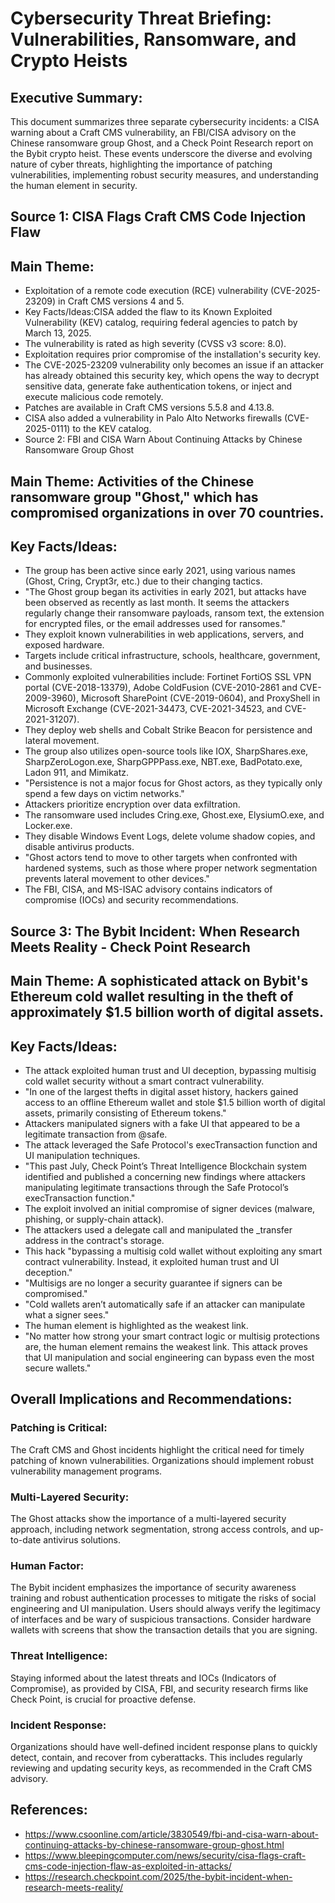 # Cybersecurity Threat Briefing: Vulnerabilities, Ransomware, and Crypto Heists

## Executive Summary: 
This document summarizes three separate cybersecurity incidents: a CISA warning about a Craft CMS vulnerability, an FBI/CISA advisory on the Chinese ransomware group Ghost, and a Check Point Research report on the Bybit crypto heist. These events underscore the diverse and evolving nature of cyber threats, highlighting the importance of patching vulnerabilities, implementing robust security measures, and understanding the human element in security.

## Source 1: CISA Flags Craft CMS Code Injection Flaw

## Main Theme: 
- Exploitation of a remote code execution (RCE) vulnerability (CVE-2025-23209) in Craft CMS versions 4 and 5.
- Key Facts/Ideas:CISA added the flaw to its Known Exploited Vulnerability (KEV) catalog, requiring federal agencies to patch by March 13, 2025.
- The vulnerability is rated as high severity (CVSS v3 score: 8.0).
- Exploitation requires prior compromise of the installation's security key.
- The CVE-2025-23209 vulnerability only becomes an issue if an attacker has already obtained this security key, which opens the way to decrypt sensitive data, generate fake authentication tokens, or inject and execute malicious code remotely.
- Patches are available in Craft CMS versions 5.5.8 and 4.13.8.
- CISA also added a vulnerability in Palo Alto Networks firewalls (CVE-2025-0111) to the KEV catalog.
- Source 2: FBI and CISA Warn About Continuing Attacks by Chinese Ransomware Group Ghost

## Main Theme: Activities of the Chinese ransomware group "Ghost," which has compromised organizations in over 70 countries.

## Key Facts/Ideas:
- The group has been active since early 2021, using various names (Ghost, Cring, Crypt3r, etc.) due to their changing tactics.
- "The Ghost group began its activities in early 2021, but attacks have been observed as recently as last month. It seems the attackers regularly change their ransomware payloads, ransom text, the extension for encrypted files, or the email addresses used for ransomes."
- They exploit known vulnerabilities in web applications, servers, and exposed hardware.
- Targets include critical infrastructure, schools, healthcare, government, and businesses.
- Commonly exploited vulnerabilities include: Fortinet FortiOS SSL VPN portal (CVE-2018-13379), Adobe ColdFusion (CVE-2010-2861 and CVE-2009-3960), Microsoft SharePoint (CVE-2019-0604), and ProxyShell in Microsoft Exchange (CVE-2021-34473, CVE-2021-34523, and CVE-2021-31207).
- They deploy web shells and Cobalt Strike Beacon for persistence and lateral movement.
- The group also utilizes open-source tools like IOX, SharpShares.exe, SharpZeroLogon.exe, SharpGPPPass.exe, NBT.exe, BadPotato.exe, Ladon 911, and Mimikatz.
- "Persistence is not a major focus for Ghost actors, as they typically only spend a few days on victim networks."
- Attackers prioritize encryption over data exfiltration.
- The ransomware used includes Cring.exe, Ghost.exe, ElysiumO.exe, and Locker.exe.
- They disable Windows Event Logs, delete volume shadow copies, and disable antivirus products.
- "Ghost actors tend to move to other targets when confronted with hardened systems, such as those where proper network segmentation prevents lateral movement to other devices."
- The FBI, CISA, and MS-ISAC advisory contains indicators of compromise (IOCs) and security recommendations.

## Source 3: The Bybit Incident: When Research Meets Reality - Check Point Research

## Main Theme: A sophisticated attack on Bybit's Ethereum cold wallet resulting in the theft of approximately $1.5 billion worth of digital assets.

## Key Facts/Ideas:
- The attack exploited human trust and UI deception, bypassing multisig cold wallet security without a smart contract vulnerability.
- "In one of the largest thefts in digital asset history, hackers gained access to an offline Ethereum wallet and stole $1.5 billion worth of digital assets, primarily consisting of Ethereum tokens."
- Attackers manipulated signers with a fake UI that appeared to be a legitimate transaction from @safe.
- The attack leveraged the Safe Protocol's execTransaction function and UI manipulation techniques.
- "This past July, Check Point’s Threat Intelligence Blockchain system identified and published a concerning new findings where attackers manipulating legitimate transactions through the Safe Protocol’s execTransaction function."
- The exploit involved an initial compromise of signer devices (malware, phishing, or supply-chain attack).
- The attackers used a delegate call and manipulated the _transfer address in the contract's storage.
- This hack "bypassing a multisig cold wallet without exploiting any smart contract vulnerability. Instead, it exploited human trust and UI deception."
- "Multisigs are no longer a security guarantee if signers can be compromised."
- "Cold wallets aren’t automatically safe if an attacker can manipulate what a signer sees."
- The human element is highlighted as the weakest link.
- "No matter how strong your smart contract logic or multisig protections are, the human element remains the weakest link. This attack proves that UI manipulation and social engineering can bypass even the most secure wallets."

## Overall Implications and Recommendations:

### Patching is Critical: 
The Craft CMS and Ghost incidents highlight the critical need for timely patching of known vulnerabilities. Organizations should implement robust vulnerability management programs.

### Multi-Layered Security: 
The Ghost attacks show the importance of a multi-layered security approach, including network segmentation, strong access controls, and up-to-date antivirus solutions.

### Human Factor: 
The Bybit incident emphasizes the importance of security awareness training and robust authentication processes to mitigate the risks of social engineering and UI manipulation. Users should always verify the legitimacy of interfaces and be wary of suspicious transactions. Consider hardware wallets with screens that show the transaction details that you are signing.

### Threat Intelligence: 
Staying informed about the latest threats and IOCs (Indicators of Compromise), as provided by CISA, FBI, and security research firms like Check Point, is crucial for proactive defense.

### Incident Response: 
Organizations should have well-defined incident response plans to quickly detect, contain, and recover from cyberattacks. This includes regularly reviewing and updating security keys, as recommended in the Craft CMS advisory.

## References:

- https://www.csoonline.com/article/3830549/fbi-and-cisa-warn-about-continuing-attacks-by-chinese-ransomware-group-ghost.html
- https://www.bleepingcomputer.com/news/security/cisa-flags-craft-cms-code-injection-flaw-as-exploited-in-attacks/
- https://research.checkpoint.com/2025/the-bybit-incident-when-research-meets-reality/
